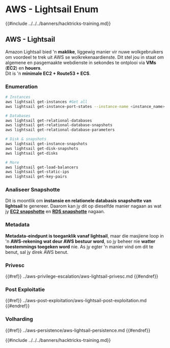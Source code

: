 # AWS - Lightsail Enum

{{#include ../../../banners/hacktricks-training.md}}

## AWS - Lightsail

Amazon Lightsail bied 'n **maklike**, liggewig manier vir nuwe wolkgebruikers om voordeel te trek uit AWS se wolkrekenaardienste. Dit stel jou in staat om algemene en pasgemaakte webdienste in sekondes te ontplooi via **VMs** (**EC2**) en **houers**.\
Dit is 'n **minimale EC2 + Route53 + ECS**.

### Enumeration
```bash
# Instances
aws lightsail get-instances #Get all
aws lightsail get-instance-port-states --instance-name <instance_name> #Get open ports

# Databases
aws lightsail get-relational-databases
aws lightsail get-relational-database-snapshots
aws lightsail get-relational-database-parameters

# Disk & snapshots
aws lightsail get-instance-snapshots
aws lightsail get-disk-snapshots
aws lightsail get-disks

# More
aws lightsail get-load-balancers
aws lightsail get-static-ips
aws lightsail get-key-pairs
```
### Analiseer Snapshotte

Dit is moontlik om **instansie en relationele databasis snapshotte van lightsail** te genereer. Daarom kan jy dit op dieselfde manier nagaan as wat jy [**EC2 snapshotte**](aws-ec2-ebs-elb-ssm-vpc-and-vpn-enum/#ebs) en [**RDS snapshotte**](aws-relational-database-rds-enum.md#enumeration) nagaan.

### Metadata

**Metadata-eindpunt is toeganklik vanaf lightsail**, maar die masjiene loop in 'n **AWS-rekening wat deur AWS bestuur word**, so jy beheer nie **watter toestemmings toegeken word** nie. As jy egter 'n manier vind om dit te benut, sal jy direk AWS benut.

### Privesc

{{#ref}}
../aws-privilege-escalation/aws-lightsail-privesc.md
{{#endref}}

### Post Exploitatie

{{#ref}}
../aws-post-exploitation/aws-lightsail-post-exploitation.md
{{#endref}}

### Volharding

{{#ref}}
../aws-persistence/aws-lightsail-persistence.md
{{#endref}}

{{#include ../../../banners/hacktricks-training.md}}
